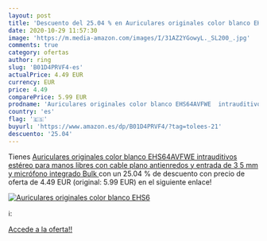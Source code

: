 ```yaml
---
layout: post
title: 'Descuento del 25.04 % en Auriculares originales color blanco EHS6'
date: 2020-10-29 11:57:30
image: 'https://m.media-amazon.com/images/I/31AZ2YGowyL._SL200_.jpg'
comments: true
category: ofertas
author: ring
slug: 'B01D4PRVF4-es'
actualPrice: 4.49 EUR
currency: EUR
price: 4.49
comparePrice: 5.99 EUR
prodname: 'Auriculares originales color blanco EHS64AVFWE  intrauditivos  estéreo  para manos libres  con cable plano antienredos y entrada de 3 5 mm y micrófono integrado  Bulk '
country: 'es'
flag: '🇪🇸'
buyurl: 'https://www.amazon.es/dp/B01D4PRVF4/?tag=tolees-21'
descuento: '25.04'
---
```


Tienes [Auriculares originales color blanco EHS64AVFWE  intrauditivos  estéreo  para manos libres  con cable plano antienredos y entrada de 3 5 mm y micrófono integrado  Bulk ](https://www.amazon.es/dp/B01D4PRVF4/?tag=tolees-21) con un 25.04 % de descuento con precio de oferta de 4.49 EUR (original: 5.99 EUR) en el siguiente enlace!

[![Auriculares originales color blanco EHS6](https://m.media-amazon.com/images/I/31AZ2YGowyL._SL200_.jpg)](https://www.amazon.es/dp/B01D4PRVF4/?tag=tolees-21)

ℹ️:


[Accede a la oferta!!](https://www.amazon.es/dp/B01D4PRVF4/?tag=tolees-21)
